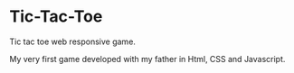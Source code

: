 # Tic-Tac-Toe

Tic tac toe web responsive game.

My very first game developed with my father in Html, CSS and Javascript.
